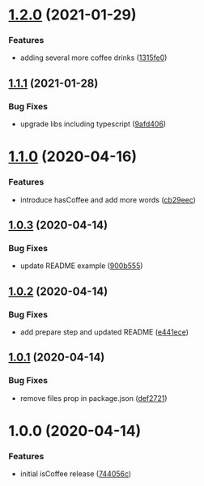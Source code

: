 # [1.2.0](https://github.com/kalebdf/is-coffee/compare/v1.1.1...v1.2.0) (2021-01-29)


### Features

* adding several more coffee drinks ([1315fe0](https://github.com/kalebdf/is-coffee/commit/1315fe06766094f0be5178f7defea3e7965fad58))

## [1.1.1](https://github.com/kalebdf/is-coffee/compare/v1.1.0...v1.1.1) (2021-01-28)


### Bug Fixes

* upgrade libs including typescript ([9afd406](https://github.com/kalebdf/is-coffee/commit/9afd406378676adbbff4b728cce5cdb15c1723ad))

# [1.1.0](https://github.com/kalebdf/is-coffee/compare/v1.0.3...v1.1.0) (2020-04-16)


### Features

* introduce hasCoffee and add more words ([cb29eec](https://github.com/kalebdf/is-coffee/commit/cb29eec7d5e923312d1c77e7e368c94965af3d07))

## [1.0.3](https://github.com/kalebdf/is-coffee/compare/v1.0.2...v1.0.3) (2020-04-14)


### Bug Fixes

* update README example ([900b555](https://github.com/kalebdf/is-coffee/commit/900b5551284ac7f3f6525bbba6336546daa0d0be))

## [1.0.2](https://github.com/kalebdf/is-coffee/compare/v1.0.1...v1.0.2) (2020-04-14)


### Bug Fixes

* add prepare step and updated README ([e441ece](https://github.com/kalebdf/is-coffee/commit/e441ece82a7077c5211dbb638e1b10e4a427ebf3))

## [1.0.1](https://github.com/kalebdf/is-coffee/compare/v1.0.0...v1.0.1) (2020-04-14)


### Bug Fixes

* remove files prop in package.json ([def2721](https://github.com/kalebdf/is-coffee/commit/def2721c58ab6cf047b57917659ab3a794459172))

# 1.0.0 (2020-04-14)


### Features

* initial isCoffee release ([744056c](https://github.com/kalebdf/is-coffee/commit/744056ce457729a182002d05c1c062dd23710bc0))
